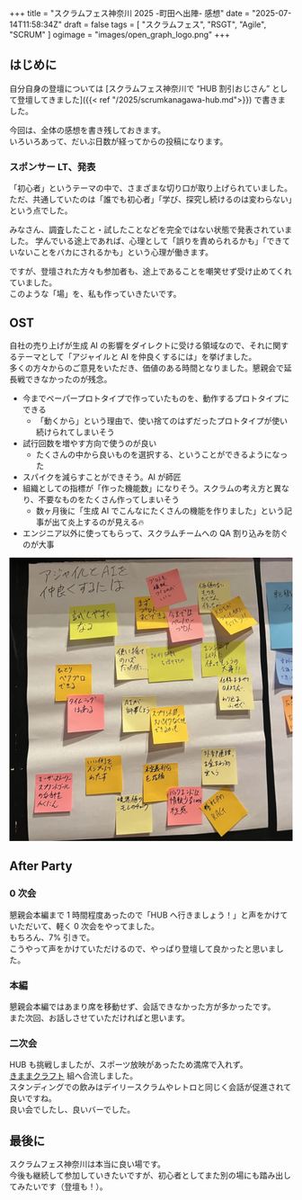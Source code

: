 +++
title = "スクラムフェス神奈川 2025 -町田へ出陣- 感想"
date = "2025-07-14T11:58:34Z"
draft = false
tags = [ "スクラムフェス", "RSGT", "Agile", "SCRUM" ]
ogimage = "images/open_graph_logo.png"
+++

## はじめに
自分自身の登壇については [スクラムフェス神奈川で “HUB 割引おじさん” として登壇してきました]({{< ref "/2025/scrumkanagawa-hub.md">}}) で書きました。

今回は、全体の感想を書き残しておきます。  
いろいろあって、だいぶ日数が経ってからの投稿になります。

### スポンサー LT、発表
「初心者」というテーマの中で、さまざまな切り口が取り上げられていました。  
ただ、共通していたのは「誰でも初心者」「学び、探究し続けるのは変わらない」という点でした。

みなさん、調査したこと・試したことなどを完全ではない状態で発表されていました。
学んでいる途上であれば、心理として「誤りを責められるかも」「できていないことをバカにされるかも」という心理が働きます。  

ですが、登壇された方々も参加者も、途上であることを嘲笑せず受け止めてくれていました。  
このような「場」を、私も作っていきたいです。

## OST
自社の売り上げが生成 AI の影響をダイレクトに受ける領域なので、それに関するテーマとして「アジャイルと AI を仲良くするには」を挙げました。  
多くの方々からのご意見をいただき、価値のある時間となりました。懇親会で延長戦できなかったのが残念。

- 今までペーパープロトタイプで作っていたものを、動作するプロトタイプにできる
  - 「動くから」という理由で、使い捨てのはずだったプロトタイプが使い続けられてしまいそう
- 試行回数を増やす方向で使うのが良い
  - たくさんの中から良いものを選択する、ということができるようになった
- スパイクを減らすことができそう。AI が師匠
- 組織としての指標が「作った機能数」になりそう。スクラムの考え方と異なり、不要なものをたくさん作ってしまいそう
  - 数ヶ月後に「生成 AI でこんなにたくさんの機能を作りました」という記事が出て炎上するのが見える🔥
- エンジニア以外に使ってもらって、スクラムチームへの QA 割り込みを防ぐのが大事

![agile_and_ai](/images/scrumkanagawa-report/agile_and_ai.jpeg?width=25pc)

## After Party
### 0 次会
懇親会本編まで 1 時間程度あったので「HUB へ行きましょう！」と声をかけていただいて、軽く 0 次会をやってました。  
もちろん、7% 引きで。  
こうやって声をかけていただけるので、やっぱり登壇して良かったと思いました。

### 本編
懇親会本編ではあまり席を移動せず、会話できなかった方が多かったです。  
また次回、お話しさせていただければと思います。

### 二次会
HUB も挑戦しましたが、スポーツ放映があったため満席で入れず。  
[きままクラフト](https://www.instagram.com/kimamacraftbrewing/) 組へ合流しました。  
スタンディングでの飲みはデイリースクラムやレトロと同じく会話が促進されて良いですね。  
良い会でしたし、良いバーでした。

## 最後に
スクラムフェス神奈川は本当に良い場です。  
今後も継続して参加していきたいですが、初心者としてまた別の場にも踏み出してみたいです（登壇も！）。
